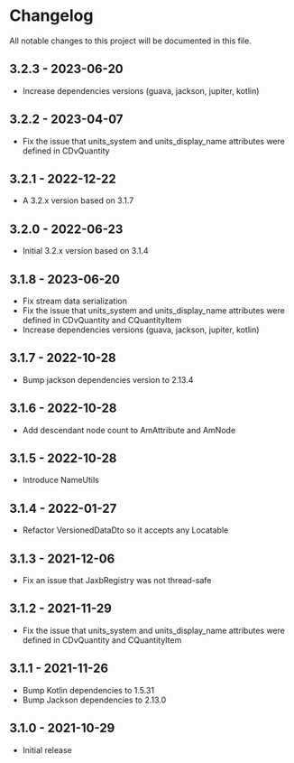 # Changelog

All notable changes to this project will be documented in this file.

## 3.2.3 - 2023-06-20

- Increase dependencies versions (guava, jackson, jupiter, kotlin)

## 3.2.2 - 2023-04-07

- Fix the issue that units_system and units_display_name attributes were defined in CDvQuantity

## 3.2.1 - 2022-12-22

- A 3.2.x version based on 3.1.7

## 3.2.0 - 2022-06-23

- Initial 3.2.x version based on 3.1.4

## 3.1.8 - 2023-06-20

- Fix stream data serialization
- Fix the issue that units_system and units_display_name attributes were defined in CDvQuantity and CQuantityItem
- Increase dependencies versions (guava, jackson, jupiter, kotlin)

## 3.1.7 - 2022-10-28

- Bump jackson dependencies version to 2.13.4

## 3.1.6 - 2022-10-28

- Add descendant node count to AmAttribute and AmNode

## 3.1.5 - 2022-10-28

- Introduce NameUtils

## 3.1.4 - 2022-01-27

- Refactor VersionedDataDto so it accepts any Locatable

## 3.1.3 - 2021-12-06

- Fix an issue that JaxbRegistry was not thread-safe

## 3.1.2 - 2021-11-29

- Fix the issue that units_system and units_display_name attributes were defined in CDvQuantity and CQuantityItem

## 3.1.1 - 2021-11-26

- Bump Kotlin dependencies to 1.5.31
- Bump Jackson dependencies to 2.13.0

## 3.1.0 - 2021-10-29

- Initial release
